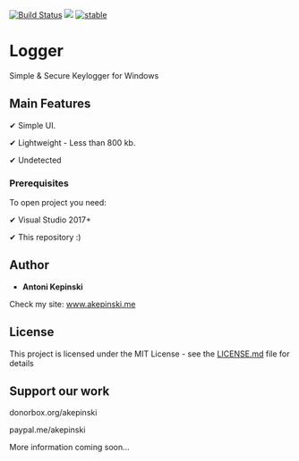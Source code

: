 [![Build Status](https://travis-ci.org/xxczaki/logger.svg?branch=master)](https://travis-ci.org/xxczaki/logger)
[![](https://img.shields.io/badge/GITTER-join%20chat-green.svg)](https://gitter.im/akepinski-dev)
[![stable](http://badges.github.io/stability-badges/dist/stable.svg)](http://github.com/badges/stability-badges)

# Logger

Simple & Secure Keylogger for Windows

## Main Features

✔ Simple UI.

✔ Lightweight - Less than 800 kb.

✔ Undetected

### Prerequisites

To open project you need:

✔ Visual Studio 2017+

✔ This repository :)
 
## Author

* **Antoni Kepinski**  

Check my site: www.akepinski.me

## License

This project is licensed under the MIT License - see the [LICENSE.md](LICENSE.md) file for details

## Support our work

donorbox.org/akepinski

paypal.me/akepinski

More information coming soon...

 
